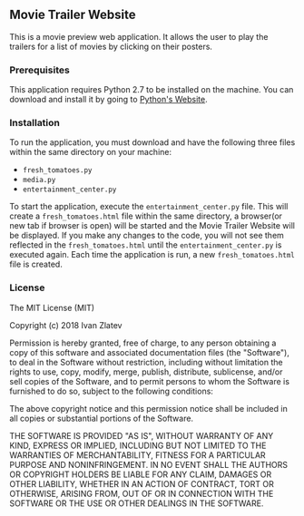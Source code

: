 ## Movie Trailer Website

This is a movie preview web application. It allows the user to play the trailers for a list of movies by clicking on their posters.

### Prerequisites

This application requires Python 2.7 to be installed on the machine. You can download and install it by going to [Python's Website](https://www.python.org/downloads/).

### Installation

To run the application, you must download and have the following three files within the same directory on your machine:
- `fresh_tomatoes.py`
- `media.py`
- `entertainment_center.py`

To start the application, execute the `entertainment_center.py` file. This will create a `fresh_tomatoes.html` file within the same directory, a browser(or new tab if browser is open) will be started and the Movie Trailer Website will be displayed. If you make any changes to the code, you will not see them reflected in the `fresh_tomatoes.html` until the `entertainment_center.py` is executed again. Each time the application is run, a new `fresh_tomatoes.html` file is created.

### License

The MIT License (MIT)

Copyright (c) 2018 Ivan Zlatev

Permission is hereby granted, free of charge, to any person obtaining a copy of this software and associated documentation files (the "Software"), to deal in the Software without restriction, including without limitation the rights to use, copy, modify, merge, publish, distribute, sublicense, and/or sell copies of the Software, and to permit persons to whom the Software is furnished to do so, subject to the following conditions:

The above copyright notice and this permission notice shall be included in all copies or substantial portions of the Software.

THE SOFTWARE IS PROVIDED "AS IS", WITHOUT WARRANTY OF ANY KIND, EXPRESS OR IMPLIED, INCLUDING BUT NOT LIMITED TO THE WARRANTIES OF MERCHANTABILITY, FITNESS FOR A PARTICULAR PURPOSE AND NONINFRINGEMENT. IN NO EVENT SHALL THE AUTHORS OR COPYRIGHT HOLDERS BE LIABLE FOR ANY CLAIM, DAMAGES OR OTHER LIABILITY, WHETHER IN AN ACTION OF CONTRACT, TORT OR OTHERWISE, ARISING FROM, OUT OF OR IN CONNECTION WITH THE SOFTWARE OR THE USE OR OTHER DEALINGS IN THE SOFTWARE.    


